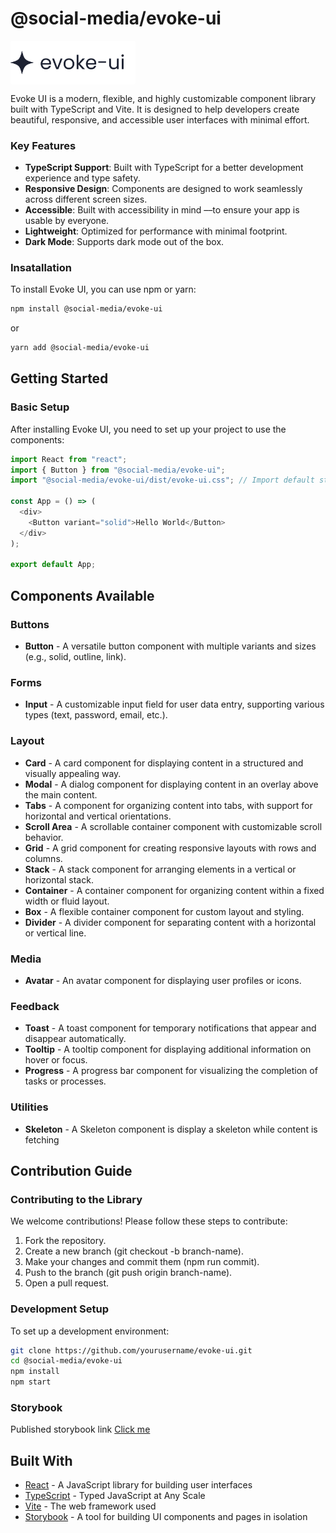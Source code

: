 # @social-media/evoke-ui

<!-- ![dasdas](/public/Logo.svg) -->

  <img alt="Shows a black logo in light color mode and a white one in dark color mode." src="./public/Logo.svg" style=" display: block; background-color: white; border-radius: 0.2rem; padding:5 20; width: 200px; height:; margin:10 auto">

Evoke UI is a modern, flexible, and highly customizable component library built with TypeScript and Vite. It is designed to help developers create beautiful, responsive, and accessible user interfaces with minimal effort.

### Key Features

- **TypeScript Support**: Built with TypeScript for a better development experience and type safety.
- **Responsive Design**: Components are designed to work seamlessly across different screen sizes.
- **Accessible**: Built with accessibility in mind ––to ensure your app is usable by everyone.
- **Lightweight**: Optimized for performance with minimal footprint.
- **Dark Mode**: Supports dark mode out of the box.

### Insatallation

To install Evoke UI, you can use npm or yarn:

```bash
npm install @social-media/evoke-ui
```

or

```bash
yarn add @social-media/evoke-ui
```

## Getting Started

### Basic Setup

After installing Evoke UI, you need to set up your project to use the components:

```js
import React from "react";
import { Button } from "@social-media/evoke-ui";
import "@social-media/evoke-ui/dist/evoke-ui.css"; // Import default styles

const App = () => (
  <div>
    <Button variant="solid">Hello World</Button>
  </div>
);

export default App;
```

## Components Available

### **Buttons**

- **Button** - A versatile button component with multiple variants and sizes (e.g., solid, outline, link).

### Forms

- **Input** - A customizable input field for user data entry, supporting various types (text, password, email, etc.).

### Layout

- **Card** - A card component for displaying content in a structured and visually appealing way.
- **Modal** - A dialog component for displaying content in an overlay above the main content.
- **Tabs** - A component for organizing content into tabs, with support for horizontal and vertical orientations.
- **Scroll Area** - A scrollable container component with customizable scroll behavior.
- **Grid** - A grid component for creating responsive layouts with rows and columns.
- **Stack** - A stack component for arranging elements in a vertical or horizontal stack.
- **Container** - A container component for organizing content within a fixed width or fluid layout.
- **Box** - A flexible container component for custom layout and styling.
- **Divider** - A divider component for separating content with a horizontal or vertical line.

### Media

- **Avatar** - An avatar component for displaying user profiles or icons.

### Feedback

- **Toast** - A toast component for temporary notifications that appear and disappear automatically.
- **Tooltip** - A tooltip component for displaying additional information on hover or focus.
- **Progress** - A progress bar component for visualizing the completion of tasks or processes.

### Utilities

- **Skeleton** - A Skeleton component is display a skeleton while content is fetching

## Contribution Guide

### Contributing to the Library

We welcome contributions! Please follow these steps to contribute:

1. Fork the repository.
2. Create a new branch (git checkout -b branch-name).
3. Make your changes and commit them (npm run commit).
4. Push to the branch (git push origin branch-name).
5. Open a pull request.

### Development Setup

To set up a development environment:

```bash
git clone https://github.com/yourusername/evoke-ui.git
cd @social-media/evoke-ui
npm install
npm start
```

### Storybook
Published storybook link [Click me](https://www.chromatic.com/library?appId=66a21a05753962f20b4dfba0)

## Built With

- [React](https://reactjs.org/) - A JavaScript library for building user interfaces
- [TypeScript](https://www.typescriptlang.org/) - Typed JavaScript at Any Scale
- [Vite](https://vitejs.dev/) - The web framework used
- [Storybook](https://storybook.js.org/) - A tool for building UI components and pages in isolation
